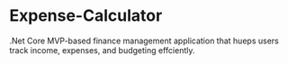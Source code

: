 # Expense-Calculator
.Net Core MVP-based finance management application that hueps users track income, expenses, and budgeting effciently.
